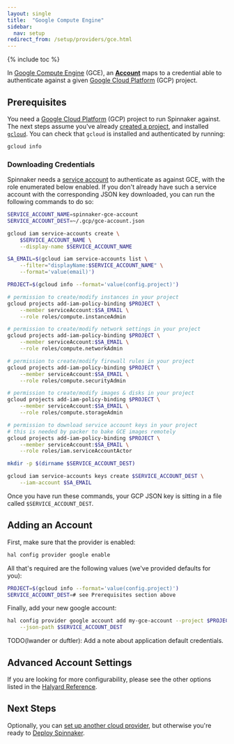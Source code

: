 ```yaml
---
layout: single
title:  "Google Compute Engine"
sidebar:
  nav: setup
redirect_from: /setup/providers/gce.html
---
```


{% include toc %}

In [Google Compute Engine](https://cloud.google.com/compute) (GCE), an 
[__Account__](/concepts/providers/#accounts) maps to a credential able to 
authenticate against a given [Google Cloud Platform](https://cloud.google.com/) 
(GCP) project.

## Prerequisites

You need a [Google Cloud Platform](https://cloud.google.com/) (GCP) project
to run Spinnaker against. The next steps assume you've already [created a
project](https://cloud.google.com/resource-manager/docs/creating-managing-projects), 
and installed [`gcloud`](https://cloud.google.com/sdk/downloads). You can check
that `gcloud` is installed and authenticated by running:

```bash
gcloud info
```

### Downloading Credentials

Spinnaker needs a [service
account](https://cloud.google.com/compute/docs/access/service-accounts) to
authenticate as against GCE, with the role enumerated below enabled. If
you don't already have such a service account with the corresponding JSON key
downloaded, you can run the following commands to do so:

```bash
SERVICE_ACCOUNT_NAME=spinnaker-gce-account
SERVICE_ACCOUNT_DEST=~/.gcp/gce-account.json

gcloud iam service-accounts create \
    $SERVICE_ACCOUNT_NAME \
    --display-name $SERVICE_ACCOUNT_NAME

SA_EMAIL=$(gcloud iam service-accounts list \
    --filter="displayName:$SERVICE_ACCOUNT_NAME" \
    --format='value(email)')

PROJECT=$(gcloud info --format='value(config.project)')

# permission to create/modify instances in your project
gcloud projects add-iam-policy-binding $PROJECT \
    --member serviceAccount:$SA_EMAIL \
    --role roles/compute.instanceAdmin 

# permission to create/modify network settings in your project
gcloud projects add-iam-policy-binding $PROJECT \
    --member serviceAccount:$SA_EMAIL \
    --role roles/compute.networkAdmin 

# permission to create/modify firewall rules in your project
gcloud projects add-iam-policy-binding $PROJECT \
    --member serviceAccount:$SA_EMAIL \
    --role roles/compute.securityAdmin

# permission to create/modify images & disks in your project
gcloud projects add-iam-policy-binding $PROJECT \
    --member serviceAccount:$SA_EMAIL \
    --role roles/compute.storageAdmin

# permission to download service account keys in your project
# this is needed by packer to bake GCE images remotely
gcloud projects add-iam-policy-binding $PROJECT \
    --member serviceAccount:$SA_EMAIL \
    --role roles/iam.serviceAccountActor

mkdir -p $(dirname $SERVICE_ACCOUNT_DEST)

gcloud iam service-accounts keys create $SERVICE_ACCOUNT_DEST \
    --iam-account $SA_EMAIL
```

Once you have run these commands, your GCP JSON key is sitting in a file
called `$SERVICE_ACCOUNT_DEST`. 

## Adding an Account

First, make sure that the provider is enabled:

```bash
hal config provider google enable
```

All that's required are the following values (we've provided defaults for you):

```bash
PROJECT=$(gcloud info --format='value(config.project)')
SERVICE_ACCOUNT_DEST=# see Prerequisites section above
```

Finally, add your new google account:

```bash
hal config provider google account add my-gce-account --project $PROJECT \
    --json-path $SERVICE_ACCOUNT_DEST
```

TODO(lwander or duftler): Add a note about application default credentials.

## Advanced Account Settings

If you are looking for more configurability, please see the other options
listed in the [Halyard
Reference](/reference/halyard/commands#hal-config-provider-google-account-add).

## Next Steps

Optionally, you can [set up another cloud provider](/setup/install/providers/), but otherwise you're ready to [Deploy Spinnaker](/setup/install/deploy/).